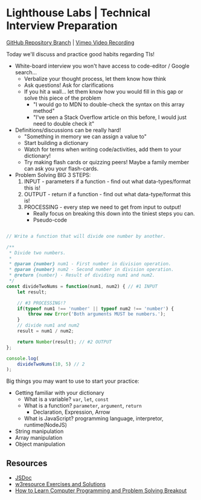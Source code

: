 # Lighthouse Labs | Technical Interview Preparation

[GitHub Repository Branch](https://github.com/WarrenUhrich/lighthouse-labs-technical-interview-breakout/tree/2024.03.15-web-immersive-national-4march2024) | [Vimeo Video Recording](https://vimeo.com/923888873/23fa7ed2c3?share=copy)

Today we'll discuss and practice good habits regarding TIs!

* White-board interview you won't have access to code-editor / Google search...
    * Verbalize your thought process, let them know how think
    * Ask questions! Ask for clarifications
    * If you hit a wall... let them know how you would fill in this gap or solve this piece of the problem
        * "I would go to MDN to double-check the syntax on this array method"
        * "I've seen a Stack Overflow article on this before, I would just need to double check it"
* Definitions/discussions can be really hard!
    * "Something in memory we can assign a value to"
    * Start building a dictionary
    * Watch for terms when writing code/activities, add them to your dictionary!
    * Try making flash cards or quizzing peers! Maybe a family member can ask you your flash-cards.
* Problem Solving BIG 3 STEPS:
    1. INPUT - parameters if a function - find out what data-types/format this is!
    2. OUTPUT - return if a function - find out what data-type/format this is!
    3. PROCESSING - every step we need to get from input to output!
        * Really focus on breaking this down into the tiniest steps you can.
        * Pseudo-code

```js

// Write a function that will divide one number by another.

/**
 * Divide two numbers.
 * 
 * @param {number} num1 - First number in division operation.
 * @param {number} num2 - Second number in division operation.
 * @return {number} - Result of dividing num1 and num2.
 */
const divideTwoNums = function(num1, num2) { // #1 INPUT
    let result;

    // #3 PROCESSING!?
    if(typeof num1 !== 'number' || typeof num2 !== 'number') {
        throw new Error('Both arguments MUST be numbers.');
    }
    // divide num1 and num2
    result = num1 / num2;

    return Number(result); // #2 OUTPUT
};

console.log(
    divideTwoNums(10, 5) // 2
);
```

Big things you may want to use to start your practice:
* Getting familiar with your dictionary
    * What is a variable? `var`, `let`, `const`
    * What is a function? `parameter`, `argument`, `return`
        * Declaration, Expression, Arrow
    * What is JavaScript? programming language, interpretor, runtime(NodeJS)
* String manipulation
* Array manipulation
* Object manipulation

## Resources

* [JSDoc](https://jsdoc.app/)
* [w3resource Exercises and Solutions](https://www.w3resource.com/javascript-exercises/)
* [How to Learn Computer Programming and Problem Solving Breakout](https://github.com/WarrenUhrich/lighthouse-labs-learning-how-to-learn-and-problem-solving-breakout/tree/2024.03.04-web-immersive-national-04march2024)
